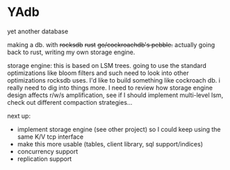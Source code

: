 # YAdb
yet another database

making a db. with ~~rocksdb~~ ~~rust~~ ~~go/cockroachdb's pebble.~~ actually going back to rust, writing my own storage engine.

storage engine:
this is based on LSM trees. going to use the standard optimizations like bloom filters and such
need to look into other optimizations rocksdb uses. I'd like to build something like cockroach db. i really need to dig into things more. I need to review how storage engine design affects r/w/s amplification, see if I should implement multi-level lsm, check out different compaction strategies...

next up:
- implement storage engine (see other project) so I could keep using the same K/V tcp interface
- make this more usable (tables, client library, sql support/indices)
- concurrency support
- replication support

